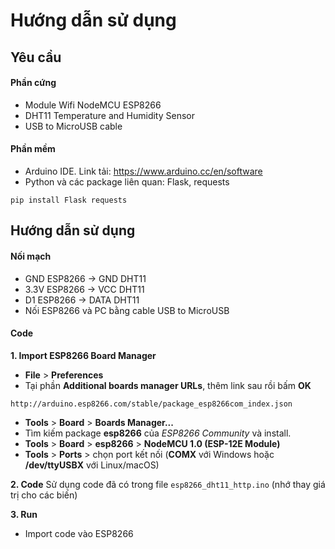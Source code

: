 # Hướng dẫn sử dụng 
## Yêu cầu
#### Phần cứng
- Module Wifi NodeMCU ESP8266
- DHT11 Temperature and Humidity Sensor
- USB to MicroUSB cable
#### Phần mềm
- Arduino IDE. Link tải: https://www.arduino.cc/en/software
- Python và các package liên quan: Flask, requests
```
pip install Flask requests
```
## Hướng dẫn sử dụng
#### Nối mạch
- GND ESP8266 -> GND DHT11
- 3.3V ESP8266 -> VCC DHT11
- D1 ESP8266 -> DATA DHT11
- Nối ESP8266 và PC bằng cable USB to MicroUSB
#### Code
**1. Import ESP8266 Board Manager**
- **File** > **Preferences**
- Tại phần **Additional boards manager URLs**, thêm link sau rồi bấm **OK**
```
http://arduino.esp8266.com/stable/package_esp8266com_index.json
```
- **Tools** > **Board** > **Boards Manager...**
- Tìm kiếm package **esp8266** của _ESP8266 Community_ và install.
- **Tools** > **Board** > **esp8266** > **NodeMCU 1.0 (ESP-12E Module)**
- **Tools** > **Ports** > chọn port kết nối (**COMX** với Windows hoặc **/dev/ttyUSBX** với Linux/macOS)

**2. Code**
Sử dụng code đã có trong file `esp8266_dht11_http.ino` (nhớ thay giá trị cho các biến)

**3. Run**
- Import code vào ESP8266
